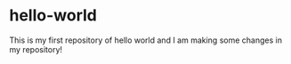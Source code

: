# hello-world
This is my first repository of hello world
and I am making some changes in my repository!
